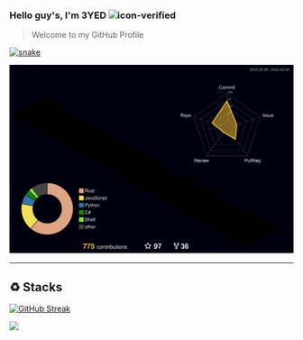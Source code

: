 ### Hello guy's, I'm 3YED ![icon-verified](https://img.icons8.com/color/20/verified-account--v1.png)
> Welcome to my GitHub Profile


[![snake](https://github.com/3yed-61/3yed-61/assets/123330023/2328898e-5ffb-4afb-a4ca-83bffbc6dafc)](https://github.com/3yed-61/3yed-61/blob/main/snake.svg)





![](./profile-3d-contrib/profile-night-rainbow.svg)


---------------------
## ♻ Stacks

[![GitHub Streak](https://streak-stats.demolab.com?user=3yed-61&theme=youtube-dark&border_radius=4.7)](https://git.io/streak-stats)


[![](https://visitcount.itsvg.in/api?id=3yed-61&label=Profile%20Views&pretty=false)](https://visitcount.itsvg.in)
